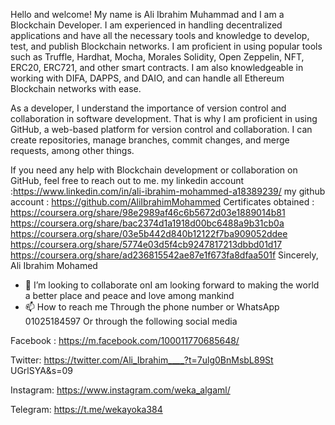 Hello and welcome! My name is Ali Ibrahim Muhammad and I am a Blockchain Developer. I am experienced in handling decentralized applications and have all the necessary tools and knowledge to develop, test, and publish Blockchain networks. I am proficient in using popular tools such as Truffle, Hardhat, Mocha, Morales Solidity, Open Zeppelin, NFT, ERC20, ERC721, and other smart contracts. I am also knowledgeable in working with DIFA, DAPPS, and DAIO, and can handle all Ethereum Blockchain networks with ease.

As a developer, I understand the importance of version control and collaboration in software development. That is why I am proficient in using GitHub, a web-based platform for version control and collaboration. I can create repositories, manage branches, commit changes, and merge requests, among other things.

If you need any help with Blockchain development or collaboration on GitHub, feel free to reach out to me.
my linkedin account :https://www.linkedin.com/in/ali-ibrahim-mohammed-a18389239/
my github account : https://github.com/AliIbrahimMohammed
Certificates obtained :
https://coursera.org/share/98e2989af46c6b5672d03e1889014b81
https://coursera.org/share/bac2374d1a1918d00bc6488a9b31cb0a
https://coursera.org/share/03e5b442d840b12122f7ba909052ddee
https://coursera.org/share/5774e03d5f4cb9247817213dbbd01d17
https://coursera.org/share/ad236815542ae87e1f673fa8dfaa501f
Sincerely,
Ali Ibrahim Mohamed
- 💞️ I’m looking to collaborate onI am looking forward to making the world a better place and peace and love among mankind
- 📫 How to reach me Through the phone number or WhatsApp 01025184597
Or through the following social media

Facebook :
https://m.facebook.com/100011770685648/

 Twitter:
https://twitter.com/Ali_Ibrahim____?t=7ulg0BnMsbL89St
UGrlSYA&s=09

Instagram:
https://www.instagram.com/weka_algaml/
 
 Telegram:
https://t.me/wekayoka384

<!---
AliIbrahimMohammed/AliIbrahimMohammed is a ✨ special ✨ repository because its `README.md` (this file) appears on your GitHub profile.
You can click the Preview link to take a look at your changes.
--->
